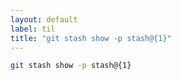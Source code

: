 ```yaml
---
layout: default
label: til
title: "git stash show -p stash@{1}"
---
```


```sh
git stash show -p stash@{1}
```

